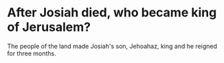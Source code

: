 # After Josiah died, who became king of Jerusalem?

The people of the land made Josiah's son, Jehoahaz, king and he reigned for three months. 